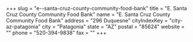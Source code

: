 +++
slug = "e--santa-cruz-county-community-food-bank"
title = "E. Santa Cruz County Community Food Bank"
name = "E. Santa Cruz County Community Food Bank"
address = "296 Duquesne"
cityIndexKey = "city-az-patagonia"
city = "Patagonia"
state = "AZ"
postal = "85624"
website = ""
phone = "520-394-9838"
fax = ""
+++
